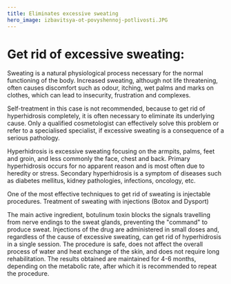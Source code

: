 ```yaml
---
title: Eliminates excessive sweating
hero_image: izbavitsya-ot-povyshennoj-potlivosti.JPG
---
```


# Get rid of excessive sweating:

Sweating is a natural physiological process necessary for the normal functioning of the body. Increased sweating, although not life threatening, often causes discomfort such as odour, itching, wet palms and marks on clothes, which can lead to insecurity, frustration and complexes.

Self-treatment in this case is not recommended, because to get rid of hyperhidrosis completely, it is often necessary to eliminate its underlying cause. Only a qualified cosmetologist can effectively solve this problem or refer to a specialised specialist, if excessive sweating is a consequence of a serious pathology.

Hyperhidrosis is excessive sweating focusing on the armpits, palms, feet and groin, and less commonly the face, chest and back. Primary hyperhidrosis occurs for no apparent reason and is most often due to heredity or stress. Secondary hyperhidrosis is a symptom of diseases such as diabetes mellitus, kidney pathologies, infections, oncology, etc.

One of the most effective techniques to get rid of sweating is injectable procedures. Treatment of sweating with injections (Botox and Dysport)

The main active ingredient, botulinum toxin blocks the signals travelling from nerve endings to the sweat glands, preventing the "command" to produce sweat. Injections of the drug are administered in small doses and, regardless of the cause of excessive sweating, can get rid of hyperhidrosis in a single session. The procedure is safe, does not affect the overall process of water and heat exchange of the skin, and does not require long rehabilitation. The results obtained are maintained for 4-6 months, depending on the metabolic rate, after which it is recommended to repeat the procedure.

